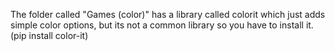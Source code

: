 The folder called "Games (color)" has a library called colorit which just adds simple color options, but its not a common library so you have to install it. (pip install color-it)

